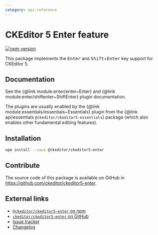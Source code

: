 ```yaml
---
category: api-reference
---
```


# CKEditor 5 Enter feature

[![npm version](https://badge.fury.io/js/%40ckeditor%2Fckeditor5-enter.svg)](https://www.npmjs.com/package/@ckeditor/ckeditor5-enter)

This package implements the <kbd>Enter</kbd> and <kbd>Shift</kbd>+<kbd>Enter</kbd> key support for CKEditor 5.

## Documentation

See the {@link module:enter/enter~Enter} and {@link module:enter/shiftenter~ShiftEnter} plugin documentation.

The plugins are usually enabled by the {@link module:essentials/essentials~Essentials} plugin from the {@link api/essentials `@ckeditor/ckeditor5-essentials`} package (which also enables other fundamental editing features).

## Installation

```bash
npm install --save @ckeditor/ckeditor5-enter
```

## Contribute

The source code of this package is available on GitHub in https://github.com/ckeditor/ckeditor5-enter.

## External links

* [`@ckeditor/ckeditor5-enter` on npm](https://www.npmjs.com/package/@ckeditor/ckeditor5-enter)
* [`ckeditor/ckeditor5-enter` on GitHub](https://github.com/ckeditor/ckeditor5-enter)
* [Issue tracker](https://github.com/ckeditor/ckeditor5-enter/issues)
* [Changelog](https://github.com/ckeditor/ckeditor5-enter/blob/master/CHANGELOG.md)
